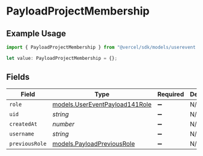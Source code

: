 # PayloadProjectMembership

## Example Usage

```typescript
import { PayloadProjectMembership } from "@vercel/sdk/models/userevent.js";

let value: PayloadProjectMembership = {};
```

## Fields

| Field                                                                  | Type                                                                   | Required                                                               | Description                                                            |
| ---------------------------------------------------------------------- | ---------------------------------------------------------------------- | ---------------------------------------------------------------------- | ---------------------------------------------------------------------- |
| `role`                                                                 | [models.UserEventPayload141Role](../models/usereventpayload141role.md) | :heavy_minus_sign:                                                     | N/A                                                                    |
| `uid`                                                                  | *string*                                                               | :heavy_minus_sign:                                                     | N/A                                                                    |
| `createdAt`                                                            | *number*                                                               | :heavy_minus_sign:                                                     | N/A                                                                    |
| `username`                                                             | *string*                                                               | :heavy_minus_sign:                                                     | N/A                                                                    |
| `previousRole`                                                         | [models.PayloadPreviousRole](../models/payloadpreviousrole.md)         | :heavy_minus_sign:                                                     | N/A                                                                    |